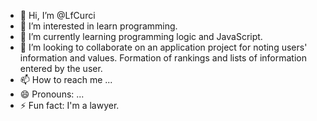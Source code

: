 - 👋 Hi, I’m @LfCurci
- 👀 I’m interested in learn programming.
- 🌱 I’m currently learning programming logic and JavaScript.
- 💞️ I’m looking to collaborate on an application project for noting users' information and values. Formation of rankings and lists of information entered by the user.
- 📫 How to reach me ...
- 😄 Pronouns: ...
- ⚡ Fun fact: I'm a lawyer.

<!---
LfCurci/LfCurci is a ✨ special ✨ repository because its `README.md` (this file) appears on your GitHub profile.
You can click the Preview link to take a look at your changes.
--->

